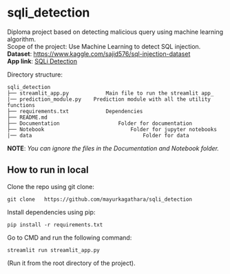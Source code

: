 # sqli_detection
Diploma project based on detecting malicious query using machine learning algorithm.  
Scope of the project: Use Machine Learning to detect SQL injection.  
**Dataset**: https://www.kaggle.com/sajid576/sql-injection-dataset  
**App link**: [SQLi Detection](https://share.streamlit.io/mayurkagathara/sqli_detection)

Directory structure:
```
sqli_detection
├── streamlit_app.py			Main file to run the streamlit app_
|── prediction_module.py	Prediction module with all the utility functions
├── requirements.txt			Dependencies
├── README.md
├── Documentation					Folder for documentation
├── Notebook							Folder for jupyter notebooks
|── data									Folder for data
```
**NOTE**: _You can ignore the files in the Documentation and Notebook folder._

## How to run in local
Clone the repo using git clone:
```
git clone	https://github.com/mayurkagathara/sqli_detection  
```
Install dependencies using pip:  
```
pip install -r requirements.txt  
```
Go to CMD and run the following command:  
```
streamlit run streamlit_app.py 
```
(Run it from the root directory of the project).